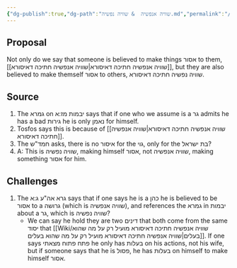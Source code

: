 ```yaml
---
{"dg-publish":true,"dg-path":"שוויה אנפשיה  & שוויה נפשיה.md","permalink":"/שוויה אנפשיה  & שוויה נפשיה/","tags":["שיעור/ר_שולמן/2025/fall","בבלי/נשים/יבמות/מז","שלחן_ערוך/אבן_העזר/ג"]}
---
```


## Proposal

Not only do we say that someone is believed to make things אסור to them, [[שוויה אנפשיה חתיכה דאיסורא\|שוויה אנפשיה חתיכה דאיסורא]], but they are also believed to make themself אסור to others,  שוויה נפשיה חתיכה דאיסורא.
## Source

1. The גמרא on יבמות מז:א says that if one who we assume is a גר admits he has a bad גירות he is only נאמן for himself.
2.  Tosfos says this is because of [[שוויה אנפשיה חתיכה דאיסורא\|שוויה אנפשיה חתיכה דאיסורא]].
3. The חמד"ש asks, there is no איסור for the גוי, only for the בת ישראל?
4. A: This is שוויה נפשיה, making himself אסור, not שוויה אנפשיה, making something אסור for him.
## Challenges

1. The גרא אה"ע ג:א says that if one says he is a כהן he is believed to be אסור to a גרושה (which is שוויה אנפשיה), and references the גמרא in יבמות about a גר, which is שוויה נפשיה?
	+ We can say he hold they are two דינים that both come from the same  יסוד that [[Wiki/שוויה אנפשיה חתיכה דאיסורא מועיל רק על מה שהוא בעלים\|שוויה אנפשיה חתיכה דאיסורא מועיל רק על מה שהוא בעלים]]. If one says פתח פתוח מצאתי he only has בעלות on his actions, not his wife, but if someone says that he is פסול, he has בעלות on himself to make himself אסור.



